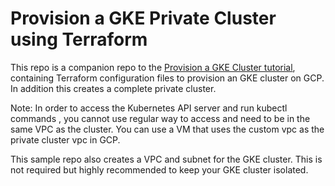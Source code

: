 #  Provision a GKE Private Cluster using Terraform

This repo is a companion repo to the [Provision a GKE Cluster tutorial](https://developer.hashicorp.com/terraform/tutorials/kubernetes/gke), containing Terraform configuration files to provision an GKE cluster on GCP. In addition this creates a complete private cluster.

Note: In order to access the Kubernetes API server and run kubectl commands , you cannot use regular way to access and need to be in the same VPC as the cluster. You can use a VM that uses the custom vpc as the private cluster vpc in GCP. 

This sample repo also creates a VPC and subnet for the GKE cluster. This is not
required but highly recommended to keep your GKE cluster isolated.

